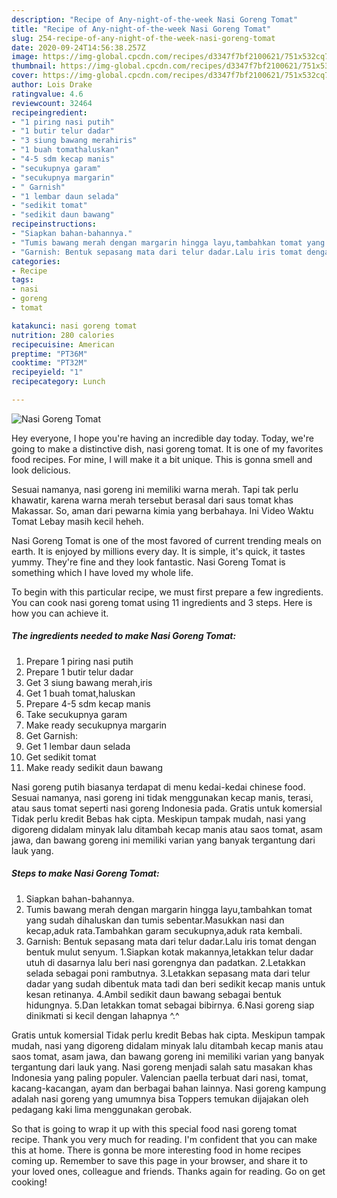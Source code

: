```yaml
---
description: "Recipe of Any-night-of-the-week Nasi Goreng Tomat"
title: "Recipe of Any-night-of-the-week Nasi Goreng Tomat"
slug: 254-recipe-of-any-night-of-the-week-nasi-goreng-tomat
date: 2020-09-24T14:56:38.257Z
image: https://img-global.cpcdn.com/recipes/d3347f7bf2100621/751x532cq70/nasi-goreng-tomat-foto-resep-utama.jpg
thumbnail: https://img-global.cpcdn.com/recipes/d3347f7bf2100621/751x532cq70/nasi-goreng-tomat-foto-resep-utama.jpg
cover: https://img-global.cpcdn.com/recipes/d3347f7bf2100621/751x532cq70/nasi-goreng-tomat-foto-resep-utama.jpg
author: Lois Drake
ratingvalue: 4.6
reviewcount: 32464
recipeingredient:
- "1 piring nasi putih"
- "1 butir telur dadar"
- "3 siung bawang merahiris"
- "1 buah tomathaluskan"
- "4-5 sdm kecap manis"
- "secukupnya garam"
- "secukupnya margarin"
- " Garnish"
- "1 lembar daun selada"
- "sedikit tomat"
- "sedikit daun bawang"
recipeinstructions:
- "Siapkan bahan-bahannya."
- "Tumis bawang merah dengan margarin hingga layu,tambahkan tomat yang sudah dihaluskan dan tumis sebentar.Masukkan nasi dan kecap,aduk rata.Tambahkan garam secukupnya,aduk rata kembali."
- "Garnish: Bentuk sepasang mata dari telur dadar.Lalu iris tomat dengan bentuk mulut senyum. 1.Siapkan kotak makannya,letakkan telur dadar utuh di dasarnya lalu beri nasi gorengnya dan padatkan. 2.Letakkan selada sebagai poni rambutnya. 3.Letakkan sepasang mata dari telur dadar yang sudah dibentuk mata tadi dan beri sedikit kecap manis untuk kesan retinanya. 4.Ambil sedikit daun bawang sebagai bentuk hidungnya. 5.Dan letakkan tomat sebagai bibirnya. 6.Nasi goreng siap dinikmati si kecil dengan lahapnya ^.^"
categories:
- Recipe
tags:
- nasi
- goreng
- tomat

katakunci: nasi goreng tomat 
nutrition: 280 calories
recipecuisine: American
preptime: "PT36M"
cooktime: "PT32M"
recipeyield: "1"
recipecategory: Lunch

---
```



![Nasi Goreng Tomat](https://img-global.cpcdn.com/recipes/d3347f7bf2100621/751x532cq70/nasi-goreng-tomat-foto-resep-utama.jpg)

Hey everyone, I hope you're having an incredible day today. Today, we're going to make a distinctive dish, nasi goreng tomat. It is one of my favorites food recipes. For mine, I will make it a bit unique. This is gonna smell and look delicious.

Sesuai namanya, nasi goreng ini memiliki warna merah. Tapi tak perlu khawatir, karena warna merah tersebut berasal dari saus tomat khas Makassar. So, aman dari pewarna kimia yang berbahaya. Ini Video Waktu Tomat Lebay masih kecil heheh.

Nasi Goreng Tomat is one of the most favored of current trending meals on earth. It is enjoyed by millions every day. It is simple, it's quick, it tastes yummy. They're fine and they look fantastic. Nasi Goreng Tomat is something which I have loved my whole life.


To begin with this particular recipe, we must first prepare a few ingredients. You can cook nasi goreng tomat using 11 ingredients and 3 steps. Here is how you can achieve it.

<!--inarticleads1-->

##### The ingredients needed to make Nasi Goreng Tomat:

1. Prepare 1 piring nasi putih
1. Prepare 1 butir telur dadar
1. Get 3 siung bawang merah,iris
1. Get 1 buah tomat,haluskan
1. Prepare 4-5 sdm kecap manis
1. Take secukupnya garam
1. Make ready secukupnya margarin
1. Get  Garnish:
1. Get 1 lembar daun selada
1. Get sedikit tomat
1. Make ready sedikit daun bawang


Nasi goreng putih biasanya terdapat di menu kedai-kedai chinese food. Sesuai namanya, nasi goreng ini tidak menggunakan kecap manis, terasi, atau saus tomat seperti nasi goreng Indonesia pada. Gratis untuk komersial Tidak perlu kredit Bebas hak cipta. Meskipun tampak mudah, nasi yang digoreng didalam minyak lalu ditambah kecap manis atau saos tomat, asam jawa, dan bawang goreng ini memiliki varian yang banyak tergantung dari lauk yang. 

<!--inarticleads2-->

##### Steps to make Nasi Goreng Tomat:

1. Siapkan bahan-bahannya.
1. Tumis bawang merah dengan margarin hingga layu,tambahkan tomat yang sudah dihaluskan dan tumis sebentar.Masukkan nasi dan kecap,aduk rata.Tambahkan garam secukupnya,aduk rata kembali.
1. Garnish: Bentuk sepasang mata dari telur dadar.Lalu iris tomat dengan bentuk mulut senyum. 1.Siapkan kotak makannya,letakkan telur dadar utuh di dasarnya lalu beri nasi gorengnya dan padatkan. 2.Letakkan selada sebagai poni rambutnya. 3.Letakkan sepasang mata dari telur dadar yang sudah dibentuk mata tadi dan beri sedikit kecap manis untuk kesan retinanya. 4.Ambil sedikit daun bawang sebagai bentuk hidungnya. 5.Dan letakkan tomat sebagai bibirnya. 6.Nasi goreng siap dinikmati si kecil dengan lahapnya ^.^


Gratis untuk komersial Tidak perlu kredit Bebas hak cipta. Meskipun tampak mudah, nasi yang digoreng didalam minyak lalu ditambah kecap manis atau saos tomat, asam jawa, dan bawang goreng ini memiliki varian yang banyak tergantung dari lauk yang. Nasi goreng menjadi salah satu masakan khas Indonesia yang paling populer. Valencian paella terbuat dari nasi, tomat, kacang-kacangan, ayam dan berbagai bahan lainnya. Nasi goreng kampung adalah nasi goreng yang umumnya bisa Toppers temukan dijajakan oleh pedagang kaki lima menggunakan gerobak. 

So that is going to wrap it up with this special food nasi goreng tomat recipe. Thank you very much for reading. I'm confident that you can make this at home. There is gonna be more interesting food in home recipes coming up. Remember to save this page in your browser, and share it to your loved ones, colleague and friends. Thanks again for reading. Go on get cooking!
